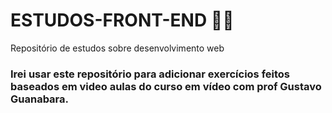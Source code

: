 # ESTUDOS-FRONT-END :woman_technologist:
Repositório de estudos sobre desenvolvimento web

### Irei usar este repositório para adicionar exercícios feitos baseados em video aulas do curso em vídeo com prof Gustavo Guanabara.
